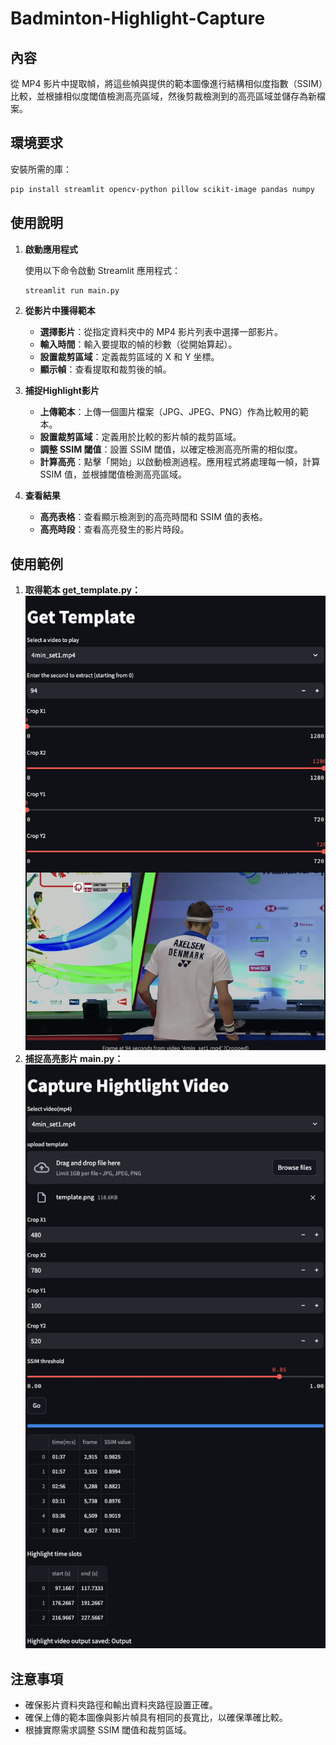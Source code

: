 # Badminton-Highlight-Capture

## 內容

從 MP4 影片中提取幀，將這些幀與提供的範本圖像進行結構相似度指數（SSIM）比較，並根據相似度閾值檢測高亮區域，然後剪裁檢測到的高亮區域並儲存為新檔案。

## 環境要求

安裝所需的庫：

```bash
pip install streamlit opencv-python pillow scikit-image pandas numpy
```

## 使用說明

1. **啟動應用程式**

   使用以下命令啟動 Streamlit 應用程式：

   ```bash
   streamlit run main.py
   ```

2. **從影片中獲得範本**

   - **選擇影片**：從指定資料夾中的 MP4 影片列表中選擇一部影片。
   - **輸入時間**：輸入要提取的幀的秒數（從開始算起）。
   - **設置裁剪區域**：定義裁剪區域的 X 和 Y 坐標。
   - **顯示幀**：查看提取和裁剪後的幀。

3. **捕捉Highlight影片**

   - **上傳範本**：上傳一個圖片檔案（JPG、JPEG、PNG）作為比較用的範本。
   - **設置裁剪區域**：定義用於比較的影片幀的裁剪區域。
   - **調整 SSIM 閾值**：設置 SSIM 閾值，以確定檢測高亮所需的相似度。
   - **計算高亮**：點擊「開始」以啟動檢測過程。應用程式將處理每一幀，計算 SSIM 值，並根據閾值檢測高亮區域。

4. **查看結果**

   - **高亮表格**：查看顯示檢測到的高亮時間和 SSIM 值的表格。
   - **高亮時段**：查看高亮發生的影片時段。


## 使用範例

1. **取得範本 get_template.py：**
![alt text](image.png)
2. **捕捉高亮影片 main.py：**
![alt text](image-1.png)

## 注意事項

- 確保影片資料夾路徑和輸出資料夾路徑設置正確。
- 確保上傳的範本圖像與影片幀具有相同的長寬比，以確保準確比較。
- 根據實際需求調整 SSIM 閾值和裁剪區域。

